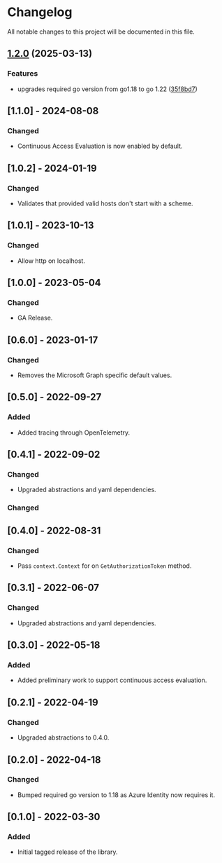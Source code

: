 # Changelog

All notable changes to this project will be documented in this file.

## [1.2.0](https://github.com/microsoft/kiota-authentication-azure-go/compare/v1.1.0...v1.2.0) (2025-03-13)


### Features

* upgrades required go version from go1.18 to go 1.22 ([35f8bd7](https://github.com/microsoft/kiota-authentication-azure-go/commit/35f8bd73366e25d6ba19b2e2a19056a2baae0356))

## [1.1.0] - 2024-08-08

### Changed

- Continuous Access Evaluation is now enabled by default.

## [1.0.2] - 2024-01-19

### Changed

- Validates that provided valid hosts don't start with a scheme.

## [1.0.1] - 2023-10-13

### Changed

- Allow http on localhost.

## [1.0.0] - 2023-05-04

### Changed

- GA Release.

## [0.6.0] - 2023-01-17

### Changed

- Removes the Microsoft Graph specific default values.

## [0.5.0] - 2022-09-27

### Added

- Added tracing through OpenTelemetry.

## [0.4.1] - 2022-09-02

### Changed

- Upgraded abstractions and yaml dependencies.

### Changed

## [0.4.0] - 2022-08-31

### Changed

- Pass `context.Context` for on `GetAuthorizationToken` method.

## [0.3.1] - 2022-06-07

### Changed

- Upgraded abstractions and yaml dependencies.

## [0.3.0] - 2022-05-18

### Added

- Added preliminary work to support continuous access evaluation.

## [0.2.1] - 2022-04-19

### Changed

- Upgraded abstractions to 0.4.0.

## [0.2.0] - 2022-04-18

### Changed

- Bumped required go version to 1.18 as Azure Identity now requires it.

## [0.1.0] - 2022-03-30

### Added

- Initial tagged release of the library.
